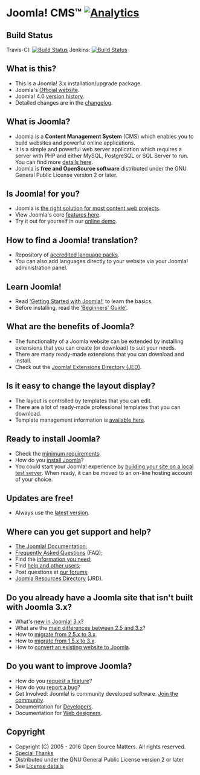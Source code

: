 Joomla! CMS™ [![Analytics](https://ga-beacon.appspot.com/UA-544070-3/joomla-cms/readme)](https://github.com/igrigorik/ga-beacon)
====================

Build Status
---------------------
Travis-CI: [![Build Status](https://travis-ci.org/joomla/joomla-cms.svg?branch=staging)](https://travis-ci.org/joomla/joomla-cms)
Jenkins: [![Build Status](http://build.joomla.org/job/cms/badge/icon)](http://build.joomla.org/job/cms/)

What is this?
---------------------
* This is a Joomla! 3.x installation/upgrade package.
* Joomla's [Official website](https://www.joomla.org).
* Joomla! 4.0 [version history](https://docs.joomla.org/Joomla_4.0_version_history).
* Detailed changes are in the [changelog](https://github.com/joomla/joomla-cms/commits/master).

What is Joomla?
---------------------
* Joomla is a **Content Management System** (CMS) which enables you to build websites and powerful online applications.
* It is a simple and powerful web server application which requires a server with PHP and either MySQL, PostgreSQL or SQL Server to run. You can find more [details here](https://www.joomla.org/about-joomla.html).
* Joomla is **free and OpenSource software** distributed under the GNU General Public License version 2 or later.

Is Joomla! for you?
---------------------
* Joomla is [the right solution for most content web projects](https://docs.joomla.org/Joomla_Is_it_for_me%3F).
* View Joomla's core [features here](https://www.joomla.org/core-features.html).
* Try it out for yourself in our [online demo](https://demo.joomla.org).

How to find a Joomla! translation?
---------------------
* Repository of [accredited language packs](http://community.joomla.org/translations.html).
* You can also add languages directly to your website via your Joomla! administration panel.

Learn Joomla!
---------------------
* Read ['Getting Started with Joomla!'](https://docs.joomla.org/J3.x:Getting_Started_with_Joomla!) to learn the basics.
* Before installing, read the ['Beginners' Guide'](https://docs.joomla.org/Beginners).

What are the benefits of Joomla?
---------------------
* The functionality of a Joomla website can be extended by installing extensions that you can create (or download) to suit your needs.
* There are many ready-made extensions that you can download and install.
* Check out the [Joomla! Extensions Directory (JED)](http://extensions.joomla.org).

Is it easy to change the layout display?
---------------------
* The layout is controlled by templates that you can edit.
* There are a lot of ready-made professional templates that you can download.
* Template management information is [available here](https://docs.joomla.org/Portal:Administrators#Template_Management).

Ready to install Joomla?
---------------------
* Check the [minimum requirements](https://www.joomla.org/about-joomla/technical-requirements.html). 
* How do you [install Joomla](https://docs.joomla.org/Installing_Joomla!)?
* You could start your Joomla! experience by [building your site on a local test server](https://docs.joomla.org/Installing_Joomla_locally).
When ready, it can be moved to an on-line hosting account of your choice.

Updates are free!
---------------------
* Always use the [latest version](https://www.joomla.org/download.html).

Where can you get support and help?
---------------------
* [The Joomla! Documentation](https://docs.joomla.org/Main_Page);
* [Frequently Asked Questions](https://docs.joomla.org/Category:FAQ) (FAQ);
* Find the [information you need](https://docs.joomla.org/Start_here);
* Find [help and other users](https://www.joomla.org/about-joomla/create-and-share.html);
* Post questions at [our forums](http://forum.joomla.org);
* [Joomla Resources Directory](http://resources.joomla.org/) (JRD).

Do you already have a Joomla site that isn't built with Joomla 3.x?
---------------------
* What's [new in Joomla! 3.x](https://www.joomla.org/3)?
* What are the [main differences between 2.5 and 3.x](https://docs.joomla.org/What_are_the_major_differences_between_Joomla!_2.5_and_3.x%3F)?
* How to [migrate from 2.5.x to 3.x](https://docs.joomla.org/Joomla_2.5_to_3.x_Step_by_Step_Migration).
* How to [migrate from 1.5.x to 3.x](https://docs.joomla.org/Joomla_1.5_to_3.x_Step_by_Step_Migration).
* How to [convert an existing website to Joomla](https://docs.joomla.org/How_to_Convert_an_existing_Web_site_to_a_Joomla!_Web_site).

Do you want to improve Joomla?
--------------------
* How do you [request a feature](https://docs.joomla.org/How_do_you_request_a_feature%3F)?
* How do you [report a bug](https://docs.joomla.org/Filing_bugs_and_issues)?
* Get Involved: Joomla! is community developed software. [Join the community](https://volunteers.joomla.org/).
* Documentation for [Developers](https://docs.joomla.org/Developers).
* Documentation for [Web designers](https://docs.joomla.org/Web_designers).

Copyright
---------------------
* Copyright (C) 2005 - 2016 Open Source Matters. All rights reserved.
* [Special Thanks](https://docs.joomla.org/Joomla!_Credits_and_Thanks)
* Distributed under the GNU General Public License version 2 or later
* See [License details](https://docs.joomla.org/Joomla_Licenses)
